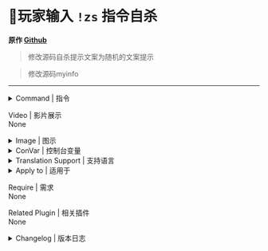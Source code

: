 # 📌玩家输入 `!zs` 指令自杀

**原作 [Github](https://github.com/txuk1x/g10/blob/main/%E5%BF%85%E9%80%89-%E6%9C%8D%E5%8A%A1%E5%99%A8%E5%8A%9F%E8%83%BD%EF%BC%88kita%EF%BC%89/left4dead2/addons/sourcemod/scripting/serverfunction/zisha.sp)**

> 修改源码自杀提示文案为随机的文案提示

> 修改源码myinfo
---
<details><summary>Command | 指令</summary>

|指令|功能|权限|
|-|-|-|
|`!zs` \ `!kill`|快速清空血条, 转生异世界|Console|
</details>

Video | 影片展示
<br>None

<details><summary>Image | 图示</summary>

![l4d2_player_suicide.smx](imgs/01.png)
</details>

<details><summary>ConVar | 控制台变量</summary>

cfg/sourcemod/l4d2_player_suicide.cfg
```sourcepawn
// 启用玩家自杀指令. 0=禁用, 1=只限倒地或挂边的生还者, 2=无条件使用
// Default: "1"
l4d2_player_suicide "2"

// 设置开局提示自杀指令的延迟显示时间/秒. 0=禁用
// Default: "7"
l4d2_suicide_start_tips "0"
```
</details>

<details><summary>Translation Support | 支持语言</summary>

```
简体中文
```
</details>

<details><summary>Apply to | 适用于</summary>

```php
L4D2
```
</details>

Require | 需求
<br>None

Related Plugin | 相关插件
<br>None

<details><summary>Changelog | 版本日志</summary>

- (1.0.3 2024/1/26 UTC+8) 修改随机自杀文案提示

- (1.0.2 2024/1/26 UTC+8) 修改部分默认cvar值, 源码myinfo, 自杀文案

</details>